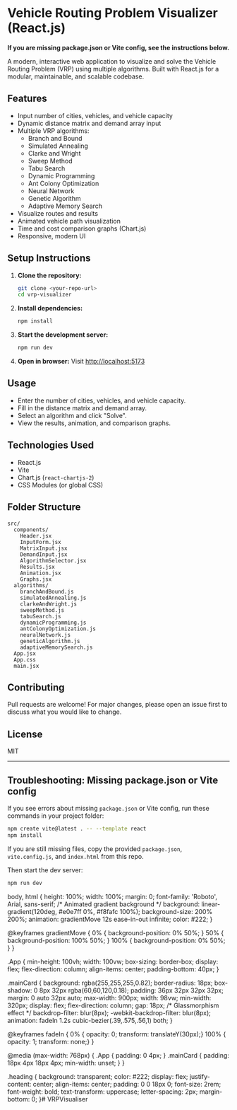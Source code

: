 # Vehicle Routing Problem Visualizer (React.js)

**If you are missing package.json or Vite config, see the instructions below.**

A modern, interactive web application to visualize and solve the Vehicle Routing Problem (VRP) using multiple algorithms. Built with React.js for a modular, maintainable, and scalable codebase.

## Features
- Input number of cities, vehicles, and vehicle capacity
- Dynamic distance matrix and demand array input
- Multiple VRP algorithms:
  - Branch and Bound
  - Simulated Annealing
  - Clarke and Wright
  - Sweep Method
  - Tabu Search
  - Dynamic Programming
  - Ant Colony Optimization
  - Neural Network
  - Genetic Algorithm
  - Adaptive Memory Search
- Visualize routes and results
- Animated vehicle path visualization
- Time and cost comparison graphs (Chart.js)
- Responsive, modern UI

## Setup Instructions

1. **Clone the repository:**
   ```bash
   git clone <your-repo-url>
   cd vrp-visualizer
   ```
2. **Install dependencies:**
   ```bash
   npm install
   ```
3. **Start the development server:**
   ```bash
   npm run dev
   ```
4. **Open in browser:**
   Visit [http://localhost:5173](http://localhost:5173)

## Usage
- Enter the number of cities, vehicles, and vehicle capacity.
- Fill in the distance matrix and demand array.
- Select an algorithm and click "Solve".
- View the results, animation, and comparison graphs.

## Technologies Used
- React.js
- Vite
- Chart.js (`react-chartjs-2`)
- CSS Modules (or global CSS)

## Folder Structure
```
src/
  components/
    Header.jsx
    InputForm.jsx
    MatrixInput.jsx
    DemandInput.jsx
    AlgorithmSelector.jsx
    Results.jsx
    Animation.jsx
    Graphs.jsx
  algorithms/
    branchAndBound.js
    simulatedAnnealing.js
    clarkeAndWright.js
    sweepMethod.js
    tabuSearch.js
    dynamicProgramming.js
    antColonyOptimization.js
    neuralNetwork.js
    geneticAlgorithm.js
    adaptiveMemorySearch.js
  App.jsx
  App.css
  main.jsx
```

## Contributing
Pull requests are welcome! For major changes, please open an issue first to discuss what you would like to change.

## License
MIT 

---

## Troubleshooting: Missing package.json or Vite config

If you see errors about missing `package.json` or Vite config, run these commands in your project folder:

```bash
npm create vite@latest . -- --template react
npm install
```

If you are still missing files, copy the provided `package.json`, `vite.config.js`, and `index.html` from this repo.

Then start the dev server:

```bash
npm run dev
``` 

body, html {
  height: 100%;
  width: 100%;
  margin: 0;
  font-family: 'Roboto', Arial, sans-serif;
  /* Animated gradient background */
  background: linear-gradient(120deg, #e0e7ff 0%, #f8fafc 100%);
  background-size: 200% 200%;
  animation: gradientMove 12s ease-in-out infinite;
  color: #222;
}

@keyframes gradientMove {
  0% { background-position: 0% 50%; }
  50% { background-position: 100% 50%; }
  100% { background-position: 0% 50%; }
}

.App {
  min-height: 100vh;
  width: 100vw;
  box-sizing: border-box;
  display: flex;
  flex-direction: column;
  align-items: center;
  padding-bottom: 40px;
}

.mainCard {
  background: rgba(255,255,255,0.82);
  border-radius: 18px;
  box-shadow: 0 8px 32px rgba(60,60,120,0.18);
  padding: 36px 32px 32px 32px;
  margin: 0 auto 32px auto;
  max-width: 900px;
  width: 98vw;
  min-width: 320px;
  display: flex;
  flex-direction: column;
  gap: 18px;
  /* Glassmorphism effect */
  backdrop-filter: blur(8px);
  -webkit-backdrop-filter: blur(8px);
  animation: fadeIn 1.2s cubic-bezier(.39,.575,.56,1) both;
}

@keyframes fadeIn {
  0% { opacity: 0; transform: translateY(30px);}
  100% { opacity: 1; transform: none;}
}

@media (max-width: 768px) {
  .App {
    padding: 0 4px;
  }
  .mainCard {
    padding: 18px 4px 18px 4px;
    min-width: unset;
  }
}

.heading {
  background: transparent;
  color: #222;
  display: flex;
  justify-content: center;
  align-items: center;
  padding: 0 0 18px 0;
  font-size: 2rem;
  font-weight: bold;
  text-transform: uppercase;
  letter-spacing: 2px;
  margin-bottom: 0;
}#   V R P V i s u a l i s e r  
 